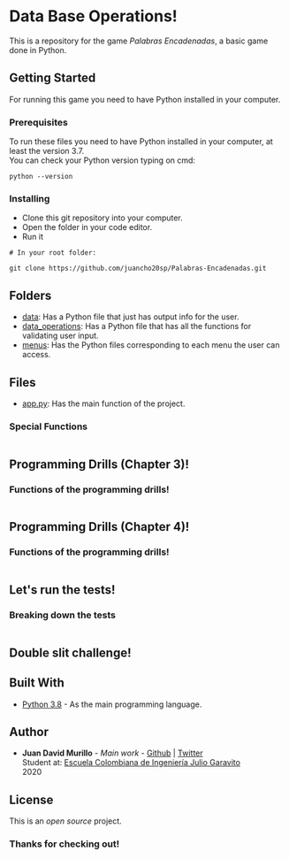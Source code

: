 # Data Base Operations!

This is a repository for the game *Palabras Encadenadas*, a basic game done in Python.

## Getting Started

For running this game you need to have Python installed in your computer.

### Prerequisites
To run these files you need to have Python installed in your computer, at least the version 3.7. <br/>
You can check your Python version typing on cmd:

```
python --version
```

### Installing
- Clone this git repository into your computer.
- Open the folder in your code editor.
- Run it

```
# In your root folder:

git clone https://github.com/juancho20sp/Palabras-Encadenadas.git

```
## Folders
- [data](https://github.com/juancho20sp/Palabras-Encadenadas/tree/master/files/data): Has a Python file that just has output info for the user.
- [data_operations](https://github.com/juancho20sp/Palabras-Encadenadas/tree/master/files/data_operations): Has a Python file that has all the functions for validating user input.
- [menus](https://github.com/juancho20sp/Palabras-Encadenadas/tree/master/files/menus): Has the Python files corresponding to each menu the user can access.

## Files
- [app.py](https://github.com/juancho20sp/Palabras-Encadenadas/blob/master/files/app.py): Has the main function of the project.
  
 ### Special Functions
   ```python
  
   ```

## Programming Drills (Chapter 3)!


### Functions of the programming drills!
```python
```

## Programming Drills (Chapter 4)!


### Functions of the programming drills!
```python

```

## Let's run the tests!

### Breaking down the tests


```
```

## Double slit challenge!





## Built With

* [Python 3.8](https://www.python.org/) - As the main programming language.



## Author

* **Juan David Murillo** - *Main work* - [Github](https://github.com/juancho20sp) | [Twitter](https://twitter.com/juancho20sp)<br/>
Student at: [Escuela Colombiana de Ingeniería Julio Garavito](https://www.escuelaing.edu.co/es/) <br/>
2020 



## License

This is an *open source* project.

### Thanks for checking out!


